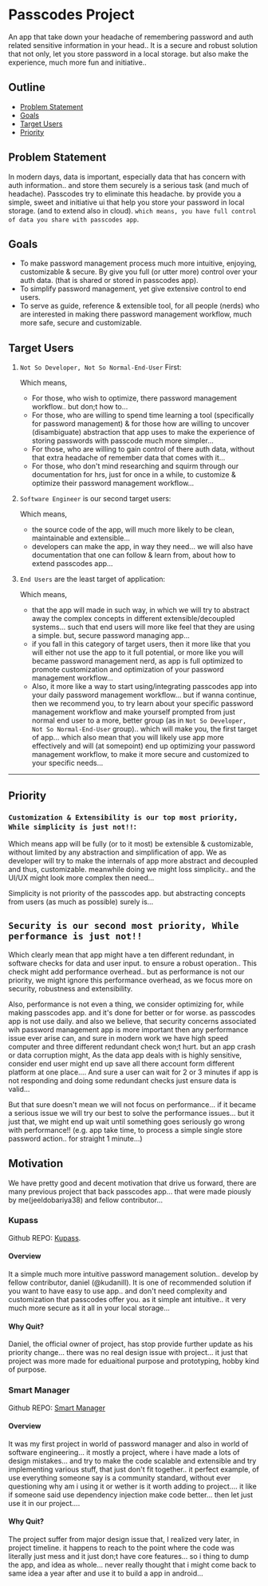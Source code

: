 # Passcodes Project

An app that take down your headache of remembering password and auth related sensitive information in your head.. It is a secure and robust solution that not only, let you store password in a local storage. but also make the experience, much more fun and initiative..

## Outline

-   [Problem Statement](#problem-statement)
-   [Goals](#goals)
-   [Target Users](#target-users)
-   [Priority](#priority)

## Problem Statement

In modern days, data is important, especially data that has concern with auth information.. and store them securely is a serious task (and much of headache). Passcodes try to eliminate this headache. by provide you a simple, sweet and initiative ui that help you store your password in local storage. (and to extend also in cloud). `which means, you have full control of data you share with passcodes app`.

## Goals

-   To make password management process much more intuitive, enjoying, customizable & secure. By give you full (or utter more) control over your auth data. (that is shared or stored in passcodes app).
-   To simplify password management, yet give extensive control to end users.
-   To serve as guide, reference & extensible tool, for all people (nerds) who are interested in making there password management workflow, much more safe, secure and customizable.

## Target Users

1. `Not So Developer, Not So Normal-End-User` First:

    Which means,

    - For those, who wish to optimize, there password management workflow.. but don;t how to...
    - For those, who are willing to spend time learning a tool (specifically for password management) & for those how are willing to uncover (disambiguate) abstraction that app uses to make the experience of storing passwords with passcode much more simpler...
    - For those, who are willing to gain control of there auth data, without that extra headache of remember data that comes with it...
    - For those, who don't mind researching and squirm through our documentation for hrs, just for once in a while, to customize & optimize their password management workflow...

2. `Software Engineer` is our second target users:

    Which means,

    - the source code of the app, will much more likely to be clean, maintainable and extensible...
    - developers can make the app, in way they need... we will also have documentation that one can follow & learn from, about how to extend passcodes app...

3. `End Users` are the least target of application:

    Which means,

    - that the app will made in such way, in which we will try to abstract away the complex concepts in different extensible/decoupled systems... such that end users will more like feel that they are using a simple. but, secure password managing app...
    - if you fall in this category of target users, then it more like that you will either not use the app to it full potential, or more like you will became password management nerd, as app is full optimized to promote customization and optimization of your password management workflow...
    - Also, it more like a way to start using/integrating passcodes app into your daily password management workflow... but if wanna continue, then we recommend you, to try learn about your specific password management workflow and make yourself prompted from just normal end user to a more, better group (as in `Not So Developer, Not So Normal-End-User` group).. which will make you, the first target of app... which also mean that you will likely use app more effectively and will (at somepoint) end up optimizing your password management workflow, to make it more secure and customized to your specific needs...

---

## Priority

### `Customization & Extensibility is our top most priority, While simplicity is just not!!`:

Which means app will be fully (or to it most) be extensible & customizable, without limited by any abstraction and simplification of app. We as developer will try to make the internals of app more abstract and decoupled and thus, customizable. meanwhile doing we might loss simplicity.. and the UI/UX might look more complex then need...

Simplicity is not priority of the passcodes app. but abstracting concepts from users (as much as possible) surely is...

## `Security is our second most priority, While performance is just not!!`

Which clearly mean that app might have a ten different redundant, in software checks for data and user input. to ensure a robust operation.. This check might add performance overhead.. but as performance is not our priority, we might ignore this performance overhead, as we focus more on security, robustness and extensibility.

Also, performance is not even a thing, we consider optimizing for, while making passcodes app. and it's done for better or for worse. as passcodes app is not use daily. and also we believe, that security concerns associated wih password management app is more important then any performance issue ever arise can, and sure in modern work we have high speed computer and three different redundant check won;t hurt. but an app crash or data corruption might, As the data app deals with is highly sensitive, consider end user might end up save all there account form different platform at one place.... And sure a user can wait for 2 or 3 minutes if app is not responding and doing some redundant checks just ensure data is valid...

But that sure doesn't mean we will not focus on performance... if it became a serious issue we will try our best to solve the performance issues... but it just that, we might end up wait until something goes seriously go wrong with performance!! (e.g. app take time, to process a simple single store password action.. for straight 1 minute...)

## Motivation

We have pretty good and decent motivation that drive us forward, there are many previous project that back passcodes app... that were made piously by me(jeeldobariya38) and fellow contributor...

### Kupass

Github REPO: [Kupass](https://github.com/kudanilll/kupass).

#### Overview

It a simple much more intuitive password management solution.. develop by fellow contributor, daniel (@kudanill). It is one of recommended solution if you want to have easy to use app.. and don't need complexity and customization that passcodes offer you. as it simple ant intuitive.. it very much more secure as it all in your local storage...

#### Why Quit?

Daniel, the official owner of project, has stop provide further update as his priority change... there was no real design issue with project... it just that project was more made for eduaitional purpose and prototyping, hobby kind of purpose.

### Smart Manager

Github REPO: [Smart Manager](https://github.com/JeelDobariya38/Smart-Manager)

#### Overview

It was my first project in world of password manager and also in world of software engineering... it mostly a project, where i have made a lots of design mistakes... and try to make the code scalable and extensible and try implementing various stuff, that just don't fit together.. it perfect example, of use everything someone say is a community standard, without ever questioning why am i using it or wether is it worth adding to project.... it like if someone said use dependency injection make code better... then let just use it in our project....

#### Why Quit?

The project suffer from major design issue that, I realized very later, in project timeline. it happens to reach to the point where the code was literally just mess and it just don;t have core features... so i thing to dump the app, and idea as whole... never really thought that i might come back to same idea a year after and use it to build a app in android...
